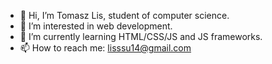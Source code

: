 - 👋 Hi, I’m Tomasz Lis, student of computer science.
- 👀 I’m interested in web development.
- 🌱 I’m currently learning HTML/CSS/JS and JS frameworks.
- 📫 How to reach me: lisssu14@gmail.com

<!---
tomek105/tomek105 is a ✨ special ✨ repository because its `README.md` (this file) appears on your GitHub profile.
You can click the Preview link to take a look at your changes.
--->
